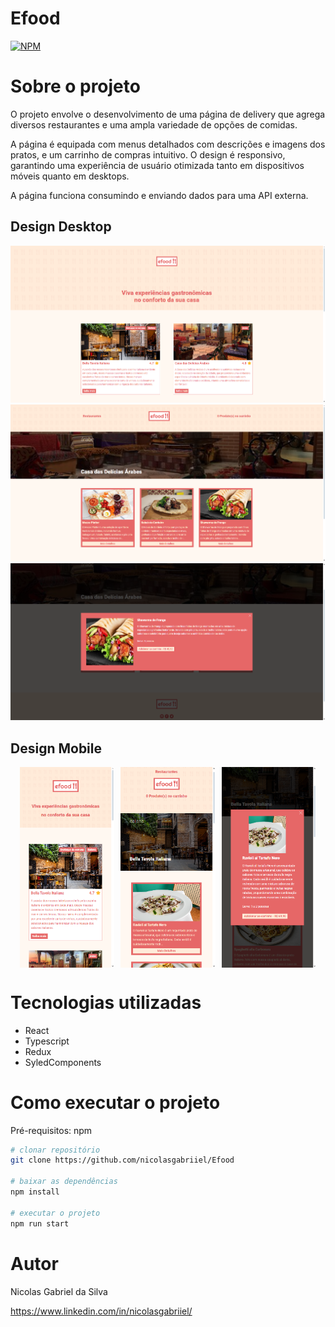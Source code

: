 # Efood
[![NPM](https://img.shields.io/npm/l/react)](https://github.com/nicolasgabriiel/Efood/blob/main/LICENSE)

# Sobre o projeto

O projeto envolve o desenvolvimento de uma página de delivery que agrega diversos restaurantes e uma ampla variedade de opções de comidas.

A página é equipada com menus detalhados com descrições e imagens dos pratos, e um carrinho de compras intuitivo. O design é responsivo, garantindo uma experiência de usuário otimizada tanto em dispositivos móveis quanto em desktops.

A página funciona consumindo e enviando dados para uma API externa.


## Design Desktop
![Design Desktop](./src//assets/readme/efood1.png)
![Design Desktop](./src//assets/readme/efood2.png)
![Design Desktop](./src//assets/readme/efood3.png)

## Design Mobile
<div style="display: flex; justify-content: center; gap: 10px;">
  <img src="./src//assets/readme/efood4.png" alt="Design Mobile" style="width: 30%;">
  <img src="./src//assets/readme/efood5.png" alt="Design Mobile" style="width: 30%;">
  <img src="./src//assets/readme/efood6.png" alt="Design Mobile" style="width: 30%;">
</div>

# Tecnologias utilizadas

- React
- Typescript
- Redux
- SyledComponents

# Como executar o projeto

Pré-requisitos: npm

```bash
# clonar repositório
git clone https://github.com/nicolasgabriiel/Efood

# baixar as dependências
npm install

# executar o projeto
npm run start
```

# Autor

Nicolas Gabriel da Silva

https://www.linkedin.com/in/nicolasgabriiel/

